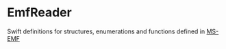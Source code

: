 # EmfReader

Swift definitions for structures, enumerations and functions defined in [MS-EMF](https://docs.microsoft.com/en-us/openspecs/windows_protocols/ms-emf/)
